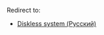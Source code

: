 Redirect to:

*   [Diskless system (Русский)](/index.php/Diskless_system_(%D0%A0%D1%83%D1%81%D1%81%D0%BA%D0%B8%D0%B9) "Diskless system (Русский)")